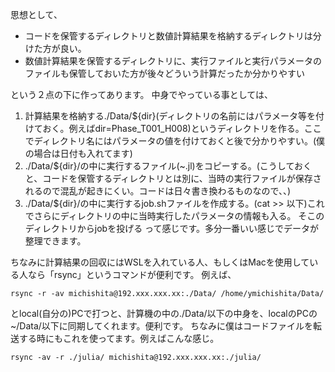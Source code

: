 思想として、
- コードを保管するディレクトリと数値計算結果を格納するディレクトリは分けた方が良い。
- 数値計算結果を保管するディレクトリに、実行ファイルと実行パラメータのファイルも保管しておいた方が後々どういう計算だったか分かりやすい

という２点の下に作ってあります。
中身でやっている事としては、
1. 計算結果を格納する./Data/${dir}(ディレクトリの名前にはパラメータ等を付けておく。例えばdir=Phase_T001_H008)というディレクトリを作る。ここでディレクトリ名にはパラメータの値を付けておくと後で分かりやすい。(僕の場合は日付も入れてます)
2. ./Data/${dir}/の中に実行するファイル(~.jl)をコピーする。(こうしておくと、コードを保管するディレクトリとは別に、当時の実行ファイルが保存されるので混乱が起きにくい。コードは日々書き換わるものなので、、)
3. ./Data/${dir}/の中に実行するjob.shファイルを作成する。(cat >> 以下)これでさらにディレクトリの中に当時実行したパラメータの情報も入る。
そこのディレクトリからjobを投げる
って感じです。多分一番いい感じでデータが整理できます。

ちなみに計算結果の回収にはWSLを入れている人、もしくはMacを使用している人なら「rsync」というコマンドが便利です。
例えば、
```
rsync -r -av michishita@192.xxx.xxx.xx:./Data/ /home/ymichishita/Data/
```
とlocal(自分の)PCで打つと、計算機の中の./Data/以下の中身を、localのPCの~/Data/以下に同期してくれます。便利です。
ちなみに僕はコードファイルを転送する時にもこれを使ってます。例えばこんな感じ。
```
rsync -av -r ./julia/ michishita@192.xxx.xxx.xx:./julia/
```
